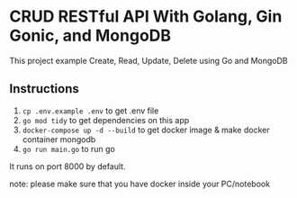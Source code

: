 # CRUD RESTful API With Golang, Gin Gonic, and MongoDB

This project example Create, Read, Update, Delete using Go and MongoDB

## Instructions

1. `cp .env.example .env` to get .env file
2. `go mod tidy` to get dependencies on this app
3. `docker-compose up -d --build` to get docker image & make docker container mongodb
4. `go run main.go` to run go

It runs on port 8000 by default.

note: please make sure that you have docker inside your PC/notebook
